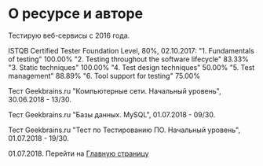 # О ресурсе и авторе

Тестирую веб-сервисы с 2016 года.

ISTQB Certified Tester Foundation Level, 80%, 02.10.2017:
"1. Fundamentals of testing" 100.00%
"2. Testing throughout the software lifecycle" 83.33%
"3. Static techniques" 100.00%
"4. Test design techniques" 50.00%
"5. Test management" 88.89%
"6. Tool support for testing" 75.00%

Тест Geekbrains.ru "Компьютерные сети. Начальный уровень", 30.06.2018 - 13/30.

Тест Geekbrains.ru "Базы данных. MySQL", 01.07.2018 - 09/30.

Тест Geekbrains.ru "Тест по Тестированию ПО. Начальный уровень", 01.07.2018 - 19/30.

01.07.2018. Перейти на [Главную страницу](./)